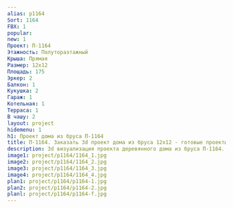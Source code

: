 ```yaml
---
alias: p1164
Sort: 1164
FBX: 1
popular: 
new: 1
Проект: П-1164
Этажность: Полутораэтажный
Крыша: Прямая
Размер: 12х12
Площадь: 175
Эркер: 2
Балкон: 1
Кукушка: 2
Гараж: 1
Котельная: 1
Терраса: 1
В чашу: 2
layout: project
hidemenu: 1
h1: Проект дома из бруса П-1164
title: П-1164. Заказать 3d проект дома из бруса 12х12 - готовые проекты
description: 3d визуализация проекта деревянного дома из бруса П-1164. Площадь 175 м2, размер 12х12. Вы можете внести любые изменения в проект.
image1: project/p1164/1164_1.jpg
image2: project/p1164/1164_2.jpg
image3: project/p1164/1164_3.jpg
image4: project/p1164/1164_4.jpg
plan1: project/p1164/p1164-1.jpg
plan2: project/p1164/p1164-2.jpg
planl: project/p1164/p1164-f.jpg
---
```

